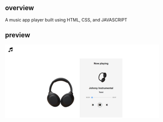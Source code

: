## overview
A music app player built using HTML, CSS, and JAVASCRIPT


## preview

![music-player-preview](asset/screen.png)
